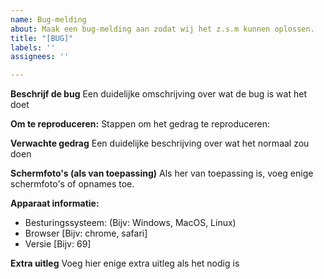 ```yaml
---
name: Bug-melding
about: Maak een bug-melding aan zodat wij het z.s.m kunnen oplossen.
title: "[BUG]"
labels: ''
assignees: ''

---
```


**Beschrijf de bug**
Een duidelijke omschrijving over wat de bug is wat het doet

**Om te reproduceren:**
Stappen om het gedrag te reproduceren:

**Verwachte gedrag**
Een duidelijke beschrijving over wat het normaal zou doen

**Schermfoto's (als van toepassing)**
Als her van toepassing is, voeg enige schermfoto's of opnames toe.

**Apparaat informatie:**
 - Besturingssysteem: (Bijv: Windows, MacOS, Linux)
 - Browser [Bijv: chrome, safari]
 - Versie [Bijv: 69]

**Extra uitleg**
Voeg hier enige extra uitleg als het nodig is
